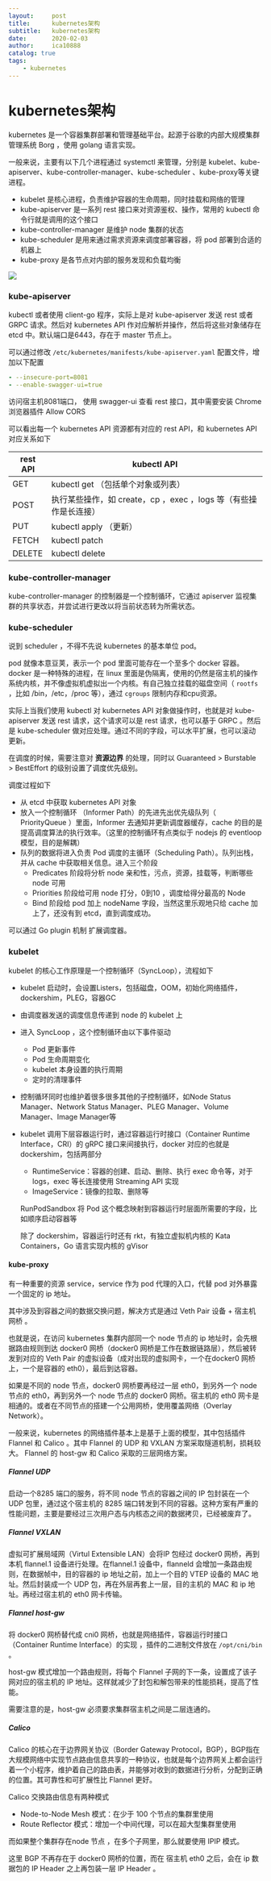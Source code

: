 ```yaml
---
layout:     post
title:      kubernetes架构
subtitle:   kubernetes架构
date:       2020-02-03
author:     ica10888
catalog: true
tags:
    - kubernetes
---
```



# kubernetes架构

kubernetes 是一个容器集群部署和管理基础平台。起源于谷歌的内部大规模集群管理系统 Borg ，使用 golang 语言实现。 

一般来说，主要有以下几个进程通过 systemctl 来管理，分别是 kubelet、kube-apiserver、kube-controller-manager、kube-scheduler 、kube-proxy等关键进程。

- kubelet 是核心进程，负责维护容器的生命周期，同时挂载和网络的管理
- kube-apiserver 是一系列 rest 接口来对资源鉴权、操作，常用的 kubectl 命令行就是调用的这个接口
- kube-controller-manager 是维护 node 集群的状态
- kube-scheduler 是用来通过需求资源来调度部署容器，将 pod 部署到合适的机器上
- kube-proxy 是各节点对内部的服务发现和负载均衡

![](https://jimmysong.io/kubernetes-handbook/images/architecture.png)

### kube-apiserver

kubectl 或者使用 client-go 程序，实际上是对 kube-apiserver 发送 rest 或者 GRPC 请求。然后对 kubernetes API 作对应解析并操作，然后将这些对象储存在 etcd 中。默认端口是6443，存在于 master 节点上。

可以通过修改 `/etc/kubernetes/manifests/kube-apiserver.yaml` 配置文件，增加以下配置

``` yaml
- --insecure-port=8081
- --enable-swagger-ui=true
```

访问宿主机8081端口， 使用 swagger-ui 查看 rest 接口，其中需要安装 Chrome浏览器插件 Allow CORS

可以看出每一个 kubernetes API 资源都有对应的 rest API，和 kubernetes API 对应关系如下

| rest API | kubectl API                                                  |
| -------- | ------------------------------------------------------------ |
| GET      | kubectl get （包括单个对象或列表）                           |
| POST     | 执行某些操作，如 create，cp ，exec ，logs 等（有些操作是长连接） |
| PUT      | kubectl apply （更新）                                       |
| FETCH    | kubectl patch                                                |
| DELETE   | kubectl delete                                               |

### kube-controller-manager 

kube-controller-manager  的控制器是一个控制循环，它通过 apiserver 监视集群的共享状态，并尝试进行更改以将当前状态转为所需状态。

### kube-scheduler

说到 scheduler ，不得不先说 kubernetes 的基本单位 pod。 

 pod 就像本意豆荚，表示一个 pod 里面可能存在一个至多个 docker 容器。docker 是一种特殊的进程，在 linux 里面是伪隔离，使用的仍然是宿主机的操作系统内核，并不像虚拟机虚拟出一个内核。有自己独立挂载的磁盘空间（ `rootfs` ，比如 /bin，/etc，/proc 等），通过 `cgroups` 限制内存和cpu资源。

实际上当我们使用 kubectl 对 kubernetes API 对象做操作时，也就是对 kube-apiserver 发送 rest 请求，这个请求可以是 rest 请求，也可以基于 GRPC 。然后是 kube-scheduler 做对应处理。通过不同的字段，可以水平扩展，也可以滚动更新。

在调度的时候，需要注意对 **资源边界** 的处理，同时以 Guaranteed > Burstable > BestEffort 的级别设置了调度优先级别。

调度过程如下

- 从 etcd 中获取 kubernetes  API 对象
- 放入一个控制循环 （Informer Path）的先进先出优先级队列（ PriorityQueue ）里面，Informer 去通知并更新调度器缓存，cache 的目的是提高调度算法的执行效率。（这里的控制循环有点类似于 nodejs 的 eventloop 模型，目的是解耦）
- 队列的数据将进入负责 Pod 调度的主循环（Scheduling Path）。队列出栈，并从 cache 中获取相关信息。进入三个阶段
  - Predicates 阶段将分析 node 亲和性，污点，资源，挂载等，判断哪些 node 可用
  - Priorities 阶段给可用 node 打分，0到10 ，调度给得分最高的 Node
  - Bind 阶段给 pod 加上 nodeName 字段，当然这里乐观地只给 cache 加上了，还没有到 etcd，直到调度成功。

可以通过 Go plugin 机制 扩展调度器。

### kubelet

kubelet 的核心工作原理是一个控制循环（SyncLoop），流程如下

- kubelet 启动时，会设置Listers，包括磁盘，OOM，初始化网络插件，dockershim，PLEG，容器GC

- 由调度器发送的调度信息传递到 node 的 kubelet 上

- 进入 SyncLoop ，这个控制循环由以下事件驱动

  - Pod 更新事件
  - Pod 生命周期变化
  - kubelet 本身设置的执行周期
  - 定时的清理事件

- 控制循环同时也维护着很多很多其他的子控制循环，如Node Status Manager、Network Status Manager、PLEG Manager、Volume Manager、Image Manager等

- kubelet 调用下层容器运行时，通过容器运行时接口（Container Runtime Interface，CRI）的 gRPC 接口来间接执行，docker 对应的也就是 dockershim，包括两部分

  - RuntimeService：容器的创建、启动、删除、执行 exec 命令等，对于logs，exec 等长连接使用 Streaming API 实现
  - ImageService：镜像的拉取、删除等

  RunPodSandbox 将 Pod 这个概念映射到容器运行时层面所需要的字段，比如顺序启动容器等

  除了 dockershim，容器运行时还有 rkt，有独立虚拟机内核的 Kata Containers，Go 语言实现内核的 gVisor

#### kube-proxy

有一种重要的资源 service，service 作为 pod 代理的入口，代替 pod 对外暴露一个固定的 ip 地址。

其中涉及到容器之间的数据交换问题，解决方式是通过 Veth Pair 设备 + 宿主机网桥 。

也就是说，在访问 kubernetes  集群内部同一个 node  节点的  ip 地址时，会先根据路由规则到达 docker0 网桥（docker0 网桥是工作在数据链路层），然后被转发到对应的 Veth Pair 的虚拟设备（成对出现的虚拟网卡，一个在docker0 网桥上，一个是容器的 eth0），最后到达容器。

如果是不同的 node 节点，docker0 网桥要再经过一层 eth0，到另外一个 node 节点的  eth0，再到另外一个 node 节点的  docker0 网桥。宿主机的 eth0 网卡是相通的。或者在不同节点的搭建一个公用网桥，使用覆盖网络（Overlay Network）。

一般来说，kubernetes  的网络插件基本上是基于上面的模型，其中包括插件 Flannel  和 Calico 。其中 Flannel  的 UDP 和 VXLAN 方案采取隧道机制，损耗较大。 Flannel  的 host-gw 和 Calico 采取的三层网络方案。

##### Flannel UDP 

启动一个8285 端口的服务，将不同 node 节点的容器之间的 IP 包封装在一个 UDP 包里，通过这个宿主机的 8285 端口转发到不同的容器。这种方案有严重的性能问题，主要是要经过三次用户态与内核态之间的数据拷贝，已经被废弃了。

##### Flannel VXLAN 

虚拟可扩展局域网（Virtul Extensible LAN）会将IP 包经过 docker0 网桥，再到本机 flannel.1 设备进行处理。在flannel.1 设备中，flanneld 会增加一条路由规则，在数据帧中，目的容器的 ip 地址之前，加上一个目的 VTEP 设备的 MAC 地址。然后封装成一个 UDP 包，再在外层再套上一层，目的主机的 MAC 和 ip 地址。再经过宿主机的 eth0 网卡传输。

##### Flannel host-gw 

将 docker0 网桥替代成 cni0 网桥，也就是网络插件，容器运行时接口（Container Runtime Interface）的实现 ，插件的二进制文件放在 `/opt/cni/bin`  。

host-gw 模式增加一个路由规则，将每个 Flannel 子网的下一条，设置成了该子网对应的宿主机的 IP 地址。这样就减少了封包和解包带来的性能损耗，提高了性能。

需要注意的是，host-gw 必须要求集群宿主机之间是二层连通的。

##### Calico 

Calico 的核心在于边界网关协议（Border Gateway Protocol，BGP），BGP指在大规模网络中实现节点路由信息共享的一种协议，也就是每个边界网关上都会运行着一个小程序，维护着自己的路由表，并能够对收到的数据进行分析，分配到正确的位置。其可靠性和可扩展性比 Flannel 更好。

Calico 交换路由信息有两种模式

- Node-to-Node Mesh 模式：在少于 100 个节点的集群里使用
- Route Reflector 模式：增加一个中间代理，可以在超大型集群里使用

而如果整个集群存在node 节点 ，在多个子网里，那么就要使用 IPIP 模式。 

这里 BGP 不再存在于 docker0 网桥的位置，而在 宿主机 eth0 之后，会在 ip 数据包的 IP Header 之上再包装一层  IP Header 。
